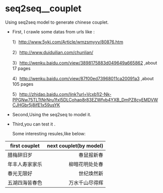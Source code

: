 # seq2seq__couplet
Using seq2seq model to generate chinese couplet.
* First, I crawle some datas from urls like :

  1）http://www.5ykj.com/Article/wmzsmyyy/80876.htm  

  2）http://www.duiduilian.com/chunlian/

  3）http://wenku.baidu.com/view/3898175883d049649a665862   ,about 17 pages

  4）http://wenku.baidu.com/view/87f00ed73968011ca20091a3 ,about 105 pages

  5）http://zhidao.baidu.com/link?url=Vcxb1l2-Nk-PPGNw75TLTtNrNru1fxI5DLCohap8r83EZWfvb4YXB_DmPZ8cyEMDVWCJHGbr5j8ifE1x59usYK
   <br>
* Second,Using the seq2seq to model it.

* Third,you can test it .

  Some interesting resules,like below:

<center>

|first couplet   |next couplet(by model)|
|-----|----:|
|腊梅辞旧岁    |春鼠报新春|
|年丰人寿家家乐|柳暗花明处处春|
|春光无限好    |世纪焕然新|
|五湖四海皆春色|万水千山尽得辉|
